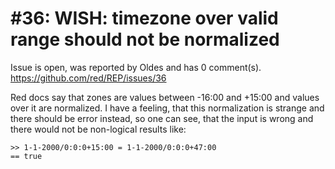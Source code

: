 
#36: WISH: timezone over valid range should not be normalized
================================================================================
Issue is open, was reported by Oldes and has 0 comment(s).
<https://github.com/red/REP/issues/36>

Red docs say that zones are values between -16:00 and +15:00 and values over it are normalized.
I have a feeling, that this normalization is strange and there should be error instead, so one can see, that the input is wrong and there would not be non-logical results like:
```
>> 1-1-2000/0:0:0+15:00 = 1-1-2000/0:0:0+47:00 
== true
```



